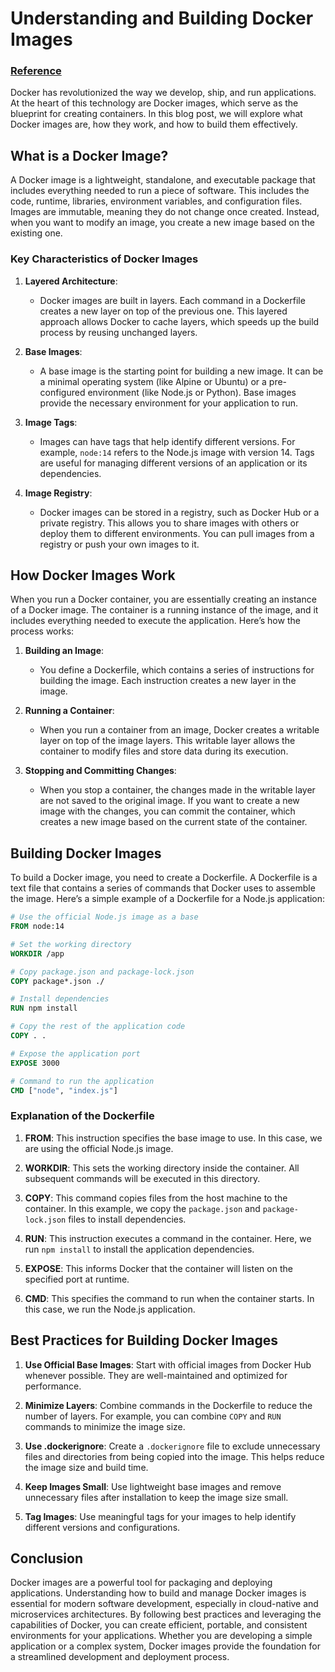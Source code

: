 # Understanding and Building Docker Images
### [Reference](https://jfrog.com/devops-tools/article/understanding-and-building-docker-images/)
Docker has revolutionized the way we develop, ship, and run applications. At the heart of this technology are Docker images, which serve as the blueprint for creating containers. In this blog post, we will explore what Docker images are, how they work, and how to build them effectively.

## What is a Docker Image?

A Docker image is a lightweight, standalone, and executable package that includes everything needed to run a piece of software. This includes the code, runtime, libraries, environment variables, and configuration files. Images are immutable, meaning they do not change once created. Instead, when you want to modify an image, you create a new image based on the existing one.

### Key Characteristics of Docker Images

1. **Layered Architecture**:
   - Docker images are built in layers. Each command in a Dockerfile creates a new layer on top of the previous one. This layered approach allows Docker to cache layers, which speeds up the build process by reusing unchanged layers.

2. **Base Images**:
   - A base image is the starting point for building a new image. It can be a minimal operating system (like Alpine or Ubuntu) or a pre-configured environment (like Node.js or Python). Base images provide the necessary environment for your application to run.

3. **Image Tags**:
   - Images can have tags that help identify different versions. For example, `node:14` refers to the Node.js image with version 14. Tags are useful for managing different versions of an application or its dependencies.

4. **Image Registry**:
   - Docker images can be stored in a registry, such as Docker Hub or a private registry. This allows you to share images with others or deploy them to different environments. You can pull images from a registry or push your own images to it.

## How Docker Images Work

When you run a Docker container, you are essentially creating an instance of a Docker image. The container is a running instance of the image, and it includes everything needed to execute the application. Here’s how the process works:

1. **Building an Image**:
   - You define a Dockerfile, which contains a series of instructions for building the image. Each instruction creates a new layer in the image.

2. **Running a Container**:
   - When you run a container from an image, Docker creates a writable layer on top of the image layers. This writable layer allows the container to modify files and store data during its execution.

3. **Stopping and Committing Changes**:
   - When you stop a container, the changes made in the writable layer are not saved to the original image. If you want to create a new image with the changes, you can commit the container, which creates a new image based on the current state of the container.

## Building Docker Images

To build a Docker image, you need to create a Dockerfile. A Dockerfile is a text file that contains a series of commands that Docker uses to assemble the image. Here’s a simple example of a Dockerfile for a Node.js application:

```dockerfile
# Use the official Node.js image as a base
FROM node:14

# Set the working directory
WORKDIR /app

# Copy package.json and package-lock.json
COPY package*.json ./

# Install dependencies
RUN npm install

# Copy the rest of the application code
COPY . .

# Expose the application port
EXPOSE 3000

# Command to run the application
CMD ["node", "index.js"]
```

### Explanation of the Dockerfile

1. **FROM**: This instruction specifies the base image to use. In this case, we are using the official Node.js image.

2. **WORKDIR**: This sets the working directory inside the container. All subsequent commands will be executed in this directory.

3. **COPY**: This command copies files from the host machine to the container. In this example, we copy the `package.json` and `package-lock.json` files to install dependencies.

4. **RUN**: This instruction executes a command in the container. Here, we run `npm install` to install the application dependencies.

5. **EXPOSE**: This informs Docker that the container will listen on the specified port at runtime.

6. **CMD**: This specifies the command to run when the container starts. In this case, we run the Node.js application.

## Best Practices for Building Docker Images

1. **Use Official Base Images**: Start with official images from Docker Hub whenever possible. They are well-maintained and optimized for performance.

2. **Minimize Layers**: Combine commands in the Dockerfile to reduce the number of layers. For example, you can combine `COPY` and `RUN` commands to minimize the image size.

3. **Use .dockerignore**: Create a `.dockerignore` file to exclude unnecessary files and directories from being copied into the image. This helps reduce the image size and build time.

4. **Keep Images Small**: Use lightweight base images and remove unnecessary files after installation to keep the image size small.

5. **Tag Images**: Use meaningful tags for your images to help identify different versions and configurations.

## Conclusion

Docker images are a powerful tool for packaging and deploying applications. Understanding how to build and manage Docker images is essential for modern software development, especially in cloud-native and microservices architectures. By following best practices and leveraging the capabilities of Docker, you can create efficient, portable, and consistent environments for your applications. Whether you are developing a simple application or a complex system, Docker images provide the foundation for a streamlined development and deployment process.
